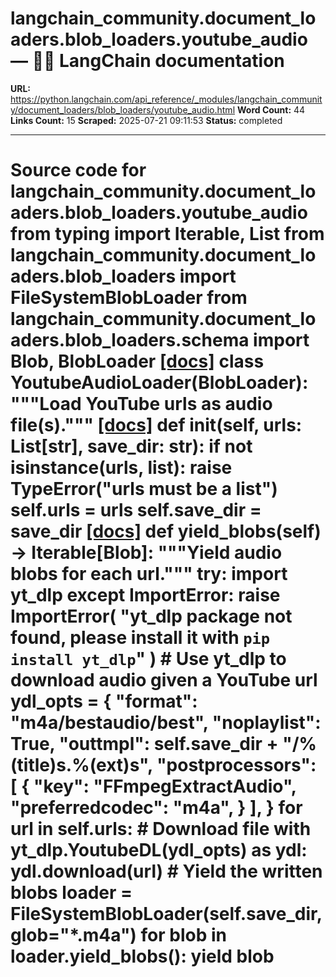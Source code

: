 # langchain_community.document_loaders.blob_loaders.youtube_audio — 🦜🔗 LangChain  documentation

**URL:** https://python.langchain.com/api_reference/_modules/langchain_community/document_loaders/blob_loaders/youtube_audio.html
**Word Count:** 44
**Links Count:** 15
**Scraped:** 2025-07-21 09:11:53
**Status:** completed

---

# Source code for langchain\_community.document\_loaders.blob\_loaders.youtube\_audio               from typing import Iterable, List          from langchain_community.document_loaders.blob_loaders import FileSystemBlobLoader     from langchain_community.document_loaders.blob_loaders.schema import Blob, BlobLoader                              [[docs]](https://python.langchain.com/api_reference/community/document_loaders/langchain_community.document_loaders.blob_loaders.youtube_audio.YoutubeAudioLoader.html#langchain_community.document_loaders.blob_loaders.youtube_audio.YoutubeAudioLoader)     class YoutubeAudioLoader(BlobLoader):         """Load YouTube urls as audio file(s)."""                         [[docs]](https://python.langchain.com/api_reference/community/document_loaders/langchain_community.document_loaders.blob_loaders.youtube_audio.YoutubeAudioLoader.html#langchain_community.document_loaders.blob_loaders.youtube_audio.YoutubeAudioLoader.__init__)         def __init__(self, urls: List[str], save_dir: str):             if not isinstance(urls, list):                 raise TypeError("urls must be a list")                  self.urls = urls             self.save_dir = save_dir                                        [[docs]](https://python.langchain.com/api_reference/community/document_loaders/langchain_community.document_loaders.blob_loaders.youtube_audio.YoutubeAudioLoader.html#langchain_community.document_loaders.blob_loaders.youtube_audio.YoutubeAudioLoader.yield_blobs)         def yield_blobs(self) -> Iterable[Blob]:             """Yield audio blobs for each url."""                  try:                 import yt_dlp             except ImportError:                 raise ImportError(                     "yt_dlp package not found, please install it with `pip install yt_dlp`"                 )                  # Use yt_dlp to download audio given a YouTube url             ydl_opts = {                 "format": "m4a/bestaudio/best",                 "noplaylist": True,                 "outtmpl": self.save_dir + "/%(title)s.%(ext)s",                 "postprocessors": [                     {                         "key": "FFmpegExtractAudio",                         "preferredcodec": "m4a",                     }                 ],             }                  for url in self.urls:                 # Download file                 with yt_dlp.YoutubeDL(ydl_opts) as ydl:                     ydl.download(url)                  # Yield the written blobs             loader = FileSystemBlobLoader(self.save_dir, glob="*.m4a")             for blob in loader.yield_blobs():                 yield blob